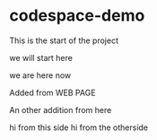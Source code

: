 # codespace-demo

This is the start of the project

we will start here

we are here now

Added from WEB PAGE

An other addition from here

hi from this side
hi from the otherside
